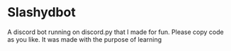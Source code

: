 # Slashydbot
A discord bot running on discord.py that I made for fun. Please copy code as you like. It was made with the purpose of learning
